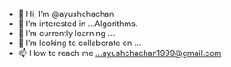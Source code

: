 - 👋 Hi, I’m @ayushchachan
- 👀 I’m interested in ...Algorithms.
- 🌱 I’m currently learning ...
- 💞️ I’m looking to collaborate on ...
- 📫 How to reach me ...ayushchachan1999@gmail.com

<!---
ayushchachan/ayushchachan is a ✨ special ✨ repository because its `README.md` (this file) appears on your GitHub profile.
You can click the Preview link to take a look at your changes.
--->
